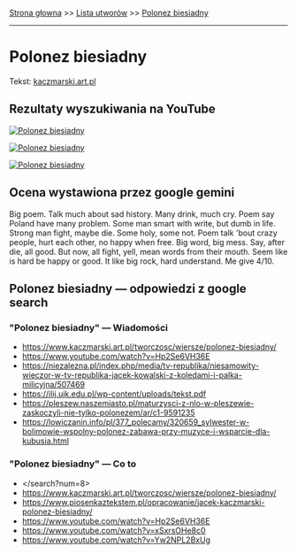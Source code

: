[Strona głowna](../index.md) >> [Lista utworów](../list.md) >> [Polonez biesiadny](450.md)

---

# Polonez biesiadny

Tekst: [kaczmarski.art.pl](https://www.kaczmarski.art.pl/tworczosc/wiersze/polonez-biesiadny/)

## Rezultaty wyszukiwania na YouTube

[![Polonez biesiadny](http://img.youtube.com/vi/Hp2Se6VH36E/0.jpg)](https://www.youtube.com/watch?v=Hp2Se6VH36E "Polonez biesiadny - YouTube")

[![Polonez biesiadny](http://img.youtube.com/vi/uER65qT6QrQ/0.jpg)](https://www.youtube.com/watch?v=uER65qT6QrQ "Jacek Kaczmarski, Jacek Kowalski - Polonez biesiadny  Dwie Sarmacje  Tekst - YouTube")

[![Polonez biesiadny](http://img.youtube.com/vi/HL2fEvquhoI/0.jpg)](https://www.youtube.com/watch?v=HL2fEvquhoI "Katarzyna Abramczyk - Kwadrans niedomówień - YouTube")

## Ocena wystawiona przez google gemini

Big poem. Talk much about sad history. Many drink, much cry. Poem say Poland have many problem. Some man smart with write, but dumb in life. Strong man fight, maybe die. Some holy, some not. Poem talk 'bout crazy people, hurt each other, no happy when free. Big word, big mess. Say, after die, all good. But now, all fight, yell, mean words from their mouth. Seem like is hard be happy or good. It like big rock, hard understand. Me give 4/10.


## Polonez biesiadny — odpowiedzi z google search

### "Polonez biesiadny" — Wiadomości

 - <https://www.kaczmarski.art.pl/tworczosc/wiersze/polonez-biesiadny/>
 - <https://www.youtube.com/watch?v=Hp2Se6VH36E>
 - <https://niezalezna.pl/index.php/media/tv-republika/niesamowity-wieczor-w-tv-republika-jacek-kowalski-z-koledami-i-palka-milicyjna/507469>
 - <https://ilij.ujk.edu.pl/wp-content/uploads/tekst.pdf>
 - <https://pleszew.naszemiasto.pl/maturzysci-z-nlo-w-pleszewie-zaskoczyli-nie-tylko-polonezem/ar/c1-9591235>
 - <https://lowiczanin.info/pl/377_polecamy/320659_sylwester-w-bolimowie-wspolny-polonez-zabawa-przy-muzyce-i-wsparcie-dla-kubusia.html>

### "Polonez biesiadny" — Co to

 - </search?num=8>
 - <https://www.kaczmarski.art.pl/tworczosc/wiersze/polonez-biesiadny/>
 - <https://www.piosenkaztekstem.pl/opracowanie/jacek-kaczmarski-polonez-biesiadny/>
 - <https://www.youtube.com/watch?v=Hp2Se6VH36E>
 - <https://www.youtube.com/watch?v=xSxrsOHe8c0>
 - <https://www.youtube.com/watch?v=Yw2NPL2BxUg>

